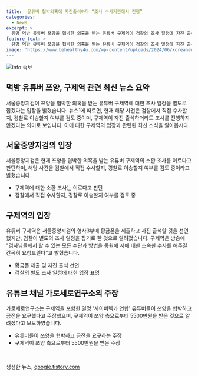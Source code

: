 ```yaml
---
title:  유튜버 협박의혹에 자진출석하다 “조사 수사기관에서 진행”
categories:
  - News
excerpt: >
  유명 먹방 유튜버 쯔양을 협박한 의혹을 받는 유튜버 구제역이 검찰의 조사 일정에 자진 출석할 의사를 밝혔으나, 검찰은 아직 조사 일정을 잡지 않겠다는 입장을 보였다. 서울중앙지검은 해당 사건을 직접 수사할지, 경찰로 이송할지 여부를 검토 중이며, 소환 조사는 이르다고 판단하고 있다고 전해졌다. 구제역은 쯔양으로부터 돈을 받은 측이라는 주장을 하며, 쯔양을 협박한 의혹을 받는 유튜버들에 대한 고발장이 접수되었다. 해당 사건에 대한 조사는 계속되고 있다.
feature_text: >
  유명 먹방 유튜버 쯔양을 협박한 의혹을 받는 유튜버 구제역이 검찰의 조사 일정에 자진 출석할 의사를 밝혔으나, 검찰은 아직 조사 일정을 잡지 않겠다는 입장을 보였다. 서울중앙지검은 해당 사건을 직접 수사할지, 경찰로 이송할지 여부를 검토 중이며, 소환 조사는 이르다고 판단하고 있다고 전해졌다. 구제역은 쯔양으로부터 돈을 받은 측이라는 주장을 하며, 쯔양을 협박한 의혹을 받는 유튜버들에 대한 고발장이 접수되었다. 해당 사건에 대한 조사는 계속되고 있다.
image: 'https://www.behealthy4u.com/wp-content/uploads/2024/06/koreanews.jpg'
---
```


<p><img src="https://www.behealthy4u.com/wp-content/uploads/2024/06/koreanews.jpg" alt="info 속보" /></p>

<h2 data-ke-size="size26">먹방 유튜버 쯔양, 구제역 관련 최신 뉴스 요약</h2>

<p data-ke-size="size16">서울중앙지검이 쯔양을 협박한 의혹을 받는 유튜버 구제역에 대한 조사 일정을 별도로 잡겠다는 입장을 밝혔습니다. 뉴스1에 따르면, 현재 해당 사건은 검찰에서 직접 수사할지, 경찰로 이송할지 여부를 검토 중이며, 구제역이 자진 출석하더라도 조사를 진행하지 않겠다는 의미로 보입니다. 이에 대한 구제역의 입장과 관련된 최신 소식을 알아봅시다.</p>

<h2 data-ke-size="size23">서울중앙지검의 입장</h2>

<p data-ke-size="size16">서울중앙지검은 현재 쯔양을 협박한 의혹을 받는 유튜버 구제역의 소환 조사를 이르다고 판단하며, 해당 사건을 검찰에서 직접 수사할지, 경찰로 이송할지 여부를 검토 중이라고 밝혔습니다.</p>

<ul>
    <li>구제역에 대한 소환 조사는 이르다고 판단</li>
    <li>검찰에서 직접 수사할지, 경찰로 이송할지 여부를 검토 중</li>
</ul>

<h2 data-ke-size="size23">구제역의 입장</h2>

<p data-ke-size="size16">유튜버 구제역은 서울중앙지검의 형사3부에 황금폰을 제출하고 자진 출석할 것을 선언했지만, 검찰이 별도의 조사 일정을 잡기로 한 것으로 알려졌습니다. 구제역은 방송에 "검사님들께서 할 수 있는 모든 수단과 방법을 동원해 저에 대한 조속한 수사를 해주길 간곡히 요청드린다"고 밝혔습니다.</p>

<ul>
    <li>황금폰 제출 및 자진 출석 선언</li>
    <li>검찰의 별도 조사 일정에 대한 입장 표명</li>
</ul>

<h2 data-ke-size="size23">유튜브 채널 가로세로연구소의 주장</h2>

<p data-ke-size="size16">가로세로연구소는 구제역을 포함한 일명 '사이버렉카 연합' 유튜버들이 쯔양을 협박하고 금전을 요구했다고 주장했으며, 구제역이 쯔양 측으로부터 5500만원을 받은 것으로 알려졌다고 보도하였습니다.</p>

<ul>
    <li>유튜버들이 쯔양을 협박하고 금전을 요구하는 주장</li>
    <li>구제역이 쯔양 측으로부터 5500만원을 받은 주장</li>
</ul>

<p data-ke-size="size16">&nbsp;</p>
생생한 뉴스, <a href="https://qoogle.tistory.com" rel="dofollow">qoogle.tistory.com</a>


